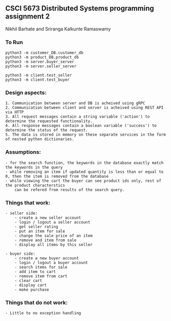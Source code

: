 
## CSCI 5673 Distributed Systems programming assignment 2

Nikhil Barhate and Sriranga Kalkunte Ramaswamy


### To Run

```
python3 -m customer_DB.customer_db
python3 -m product_DB.product_db
python3 -m server.buyer_server
python3 -m server.seller_server
```

```
python3 -m client.test_seller
python3 -m client.test_buyer
```




### Design aspects:

    1. Communication between server and DB is acheived using gRPC
    2. Communication between client and server is acheived using REST API via HTTP
    3. All request messages contain a string variable ('action') to determine the requested functionality.
    4. All response messages contain a boolean variable ('success') to determine the status of the request.
    5. The data is stored in memory on these separate services in the form of nested python dictionaries.

### Assumptions:

    - for the search function, the keywords in the database exactly match the keywords in the query
    - while removing an item if updated quantity is less than or equal to 0, then the item is removed from the database
    - while viewing the cart the buyer can see product ids only, rest of the product characterstics 
        can be refered from results of the search query.


### Things that work:

    - seller side:
        - create a new seller account
        - login / logout a seller account
        - get seller rating
        - put an item for sale 
        - change the sale price of an item
        - remove and item from sale 
        - display all items by this seller
    
    - buyer side:
        - create a new buyer account 
        - login / logout a buyer account 
        - search items for sale 
        - add item to cart 
        - remove item from cart 
        - clear cart 
        - display cart 
        - make purchase
        


### Things that do not work:

    - Little to no exception handling






